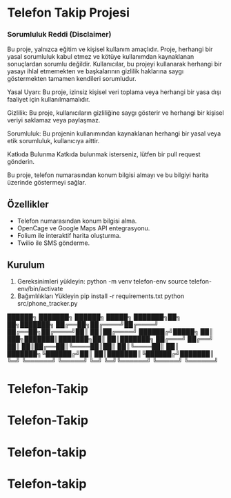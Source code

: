 # Telefon Takip Projesi

### Sorumluluk Reddi (Disclaimer)
Bu proje, yalnızca eğitim ve kişisel kullanım amaçlıdır. Proje, herhangi bir yasal sorumluluk kabul etmez ve kötüye kullanımdan kaynaklanan sonuçlardan sorumlu değildir. Kullanıcılar, bu projeyi kullanarak herhangi bir yasayı ihlal etmemekten ve başkalarının gizlilik haklarına saygı göstermekten tamamen kendileri sorumludur.

Yasal Uyarı: Bu proje, izinsiz kişisel veri toplama veya herhangi bir yasa dışı faaliyet için kullanılmamalıdır.

Gizlilik: Bu proje, kullanıcıların gizliliğine saygı gösterir ve herhangi bir kişisel veriyi saklamaz veya paylaşmaz.

Sorumluluk: Bu projenin kullanımından kaynaklanan herhangi bir yasal veya etik sorumluluk, kullanıcıya aittir.

Katkıda Bulunma
Katkıda bulunmak isterseniz, lütfen bir pull request gönderin.

Bu proje, telefon numarasından konum bilgisi almayı ve bu bilgiyi harita üzerinde göstermeyi sağlar.

## Özellikler
- Telefon numarasından konum bilgisi alma.
- OpenCage ve Google Maps API entegrasyonu.
- Folium ile interaktif harita oluşturma.
- Twilio ile SMS gönderme.

## Kurulum
1. Gereksinimleri yükleyin:
python -m venv telefon-env
source telefon-env/bin/activate
3. Bağımlılıkları Yükleyin
pip install -r requirements.txt
python src/phone_tracker.py


██████╗ ███████╗ ██████╗  █████╗ ███████╗██╗   ██╗███████╗
██╔══██╗██╔════╝██╔════╝ ██╔══██╗██╔════╝██║   ██║██╔════╝
██████╔╝█████╗  ██║  ███╗███████║███████╗██║   ██║███████╗
██╔═══╝ ██╔══╝  ██║   ██║██╔══██║╚════██║██║   ██║╚════██║
██║     ███████╗╚██████╔╝██║  ██║███████║╚██████╔╝███████║
╚═╝     ╚══════╝ ╚═════╝ ╚═╝  ╚═╝╚══════╝ ╚═════╝ ╚══════╝
# Telefon-Takip
# Telefon-Takip
# Telefon-takip
# Telefon-takip
